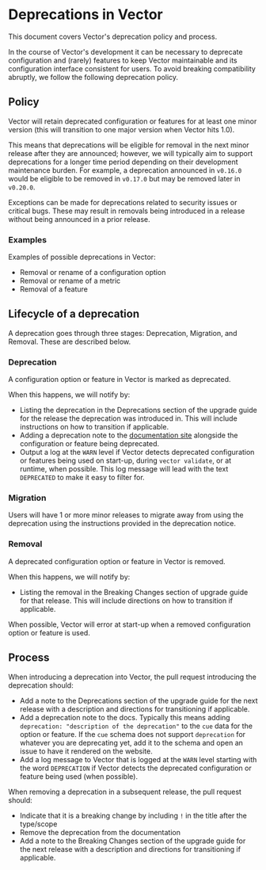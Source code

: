 # Deprecations in Vector

This document covers Vector's deprecation policy and process.

In the course of Vector's development it can be necessary to deprecate configuration and (rarely) features to keep
Vector maintainable and its configuration interface consistent for users. To avoid breaking compatibility abruptly, we
follow the following deprecation policy.

## Policy

Vector will retain deprecated configuration or features for at least one minor version (this will transition to one
major version when Vector hits 1.0).

This means that deprecations will be eligible for removal in the next minor release after they are announced; however,
we will typically aim to support deprecations for a longer time period depending on their development maintenance
burden. For example, a deprecation announced in `v0.16.0` would be eligible to be removed in `v0.17.0` but may be
removed later in `v0.20.0`.

Exceptions can be made for deprecations related to security issues or critical bugs. These may result in removals being
introduced in a release without being announced in a prior release.

### Examples

Examples of possible deprecations in Vector:

* Removal or rename of a configuration option
* Removal or rename of a metric
* Removal of a feature

## Lifecycle of a deprecation

A deprecation goes through three stages: Deprecation, Migration, and Removal. These are described below.

### Deprecation

A configuration option or feature in Vector is marked as deprecated.

When this happens, we will notify by:

* Listing the deprecation in the Deprecations section of the upgrade guide for the release the deprecation was
  introduced in. This will include instructions on how to transition if applicable.
* Adding a deprecation note to the [documentation site][configuration] alongside the configuration or feature being
  deprecated.
* Output a log at the `WARN` level if Vector detects deprecated configuration or features being used on start-up, during
  `vector validate`, or at runtime, when possible. This log message will lead with the text `DEPRECATED` to make it easy
  to filter for.

### Migration

Users will have 1 or more minor releases to migrate away from using the deprecation using the instructions provided in
the deprecation notice.

### Removal

A deprecated configuration option or feature in Vector is removed.

When this happens, we will notify by:

* Listing the removal in the Breaking Changes section of upgrade guide for that release. This will include directions on
  how to transition if applicable.

When possible, Vector will error at start-up when a removed configuration option or feature is used.

[configuration]: https://vector.dev/docs/reference/configuration/

## Process

When introducing a deprecation into Vector, the pull request introducing the deprecation should:

* Add a note to the Deprecations section of the upgrade guide for the next release with a description and
  directions for transitioning if applicable.
* Add a deprecation note to the docs. Typically this means adding `deprecation: "description of the deprecation"`
  to the `cue` data for the option or feature. If the `cue` schema does not support `deprecation`  for whatever you
  are deprecating yet, add it to the schema and open an issue to have it rendered on the website.
* Add a log message to Vector that is logged at the `WARN` level starting with the word `DEPRECATION` if Vector detects
  the deprecated configuration or feature being used (when possible).

When removing a deprecation in a subsequent release, the pull request should:

* Indicate that it is a breaking change by including `!` in the title after the type/scope
* Remove the deprecation from the documentation
* Add a note to the Breaking Changes section of the upgrade guide for the next release with a description and directions
  for transitioning if applicable.
